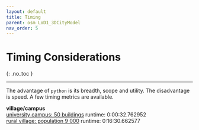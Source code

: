 ```yaml
---
layout: default
title: Timing
parent: osm_LoD1_3DCityModel
nav_order: 5
---
```


# Timing Considerations
{: .no_toc }

<!-- ## Table of contents
{: .no_toc .text-delta }

1. TOC
{:toc} --> 

---

The advantage of `python` is its breadth, scope and utility. The disadvantage is speed. A few timing metrics are available.

**village/campus**  
[university campus: 50 buildings](https://github.com/AdrianKriger/osm_LoD1_3DCityModel/blob/main/village_campus/extra/osm3Dcput_param.json) runtime: 0:00:32.762952  
[rural village: population 9 000](https://github.com/AdrianKriger/osm_LoD1_3DCityModel/blob/main/village_campus/osm3Dmamre_param.json) runtime: 0:16:30.662577
